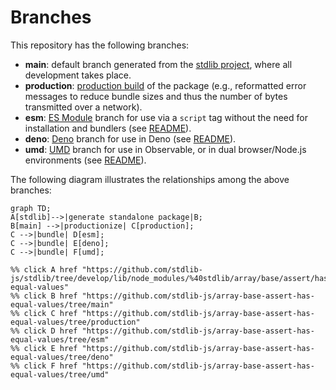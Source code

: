 <!--

@license Apache-2.0

Copyright (c) 2022 The Stdlib Authors.

Licensed under the Apache License, Version 2.0 (the "License");
you may not use this file except in compliance with the License.
You may obtain a copy of the License at

    http://www.apache.org/licenses/LICENSE-2.0

Unless required by applicable law or agreed to in writing, software
distributed under the License is distributed on an "AS IS" BASIS,
WITHOUT WARRANTIES OR CONDITIONS OF ANY KIND, either express or implied.
See the License for the specific language governing permissions and
limitations under the License.

-->

# Branches

This repository has the following branches:

-   **main**: default branch generated from the [stdlib project][stdlib-url], where all development takes place.
-   **production**: [production build][production-url] of the package (e.g., reformatted error messages to reduce bundle sizes and thus the number of bytes transmitted over a network).
-   **esm**: [ES Module][esm-url] branch for use via a `script` tag without the need for installation and bundlers (see [README][esm-readme]).
-   **deno**: [Deno][deno-url] branch for use in Deno (see [README][deno-readme]).
-   **umd**: [UMD][umd-url] branch for use in Observable, or in dual browser/Node.js environments (see [README][umd-readme]).

The following diagram illustrates the relationships among the above branches:

```mermaid
graph TD;
A[stdlib]-->|generate standalone package|B;
B[main] -->|productionize| C[production];
C -->|bundle| D[esm];
C -->|bundle| E[deno];
C -->|bundle| F[umd];

%% click A href "https://github.com/stdlib-js/stdlib/tree/develop/lib/node_modules/%40stdlib/array/base/assert/has-equal-values"
%% click B href "https://github.com/stdlib-js/array-base-assert-has-equal-values/tree/main"
%% click C href "https://github.com/stdlib-js/array-base-assert-has-equal-values/tree/production"
%% click D href "https://github.com/stdlib-js/array-base-assert-has-equal-values/tree/esm"
%% click E href "https://github.com/stdlib-js/array-base-assert-has-equal-values/tree/deno"
%% click F href "https://github.com/stdlib-js/array-base-assert-has-equal-values/tree/umd"
```

[stdlib-url]: https://github.com/stdlib-js/stdlib/tree/develop/lib/node_modules/%40stdlib/array/base/assert/has-equal-values
[production-url]: https://github.com/stdlib-js/array-base-assert-has-equal-values/tree/production
[deno-url]: https://github.com/stdlib-js/array-base-assert-has-equal-values/tree/deno
[deno-readme]: https://github.com/stdlib-js/array-base-assert-has-equal-values/blob/deno/README.md
[umd-url]: https://github.com/stdlib-js/array-base-assert-has-equal-values/tree/umd
[umd-readme]: https://github.com/stdlib-js/array-base-assert-has-equal-values/blob/umd/README.md
[esm-url]: https://github.com/stdlib-js/array-base-assert-has-equal-values/tree/esm
[esm-readme]: https://github.com/stdlib-js/array-base-assert-has-equal-values/blob/esm/README.md